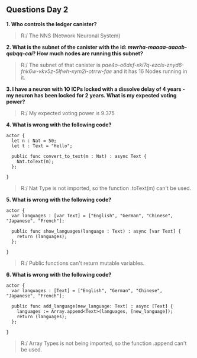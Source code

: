 ## Questions Day 2

**1.  Who controls the ledger canister?**
>	R:/ The NNS (Network Neuronal System)

**2.  What is the subnet of the canister with the id:  *mwrha-maaaa-aaaab-qabqq-cai*? How much nodes are running this subnet?**
> R:/ The subnet of that canister is *pae4o-o6dxf-xki7q-ezclx-znyd6-fnk6w-vkv5z-5lfwh-xym2i-otrrw-fqe* and it has 16 Nodes running in it.

**3. I have a neuron with 1O ICPs locked with a dissolve delay of 4 years - my neuron has been locked for 2 years. What is my expected voting power?**
> R:/ My expected voting power is 9.375

**4. What is wrong with the following code?**
~~~
actor {
  let n : Nat = 50;
  let t : Text = "Hello";

  public func convert_to_text(m : Nat) : async Text {
    Nat.toText(m);
  };
 
}
~~~
> R:/ Nat Type is not imported, so the function .toText(m) can't be used.

**5.  What is wrong with the following code?**
~~~
actor {
  var languages : [var Text] = ["English", "German", "Chinese", "Japanese", "French"];

  public func show_languages(language : Text) : async [var Text] {
    return (languages);
  };
 
}
~~~
> R:/ Public functions can't return mutable variables.

**6. What is wrong with the following code?**
~~~
actor {
  var languages : [Text] = ["English", "German", "Chinese", "Japanese", "French"];

  public func add_language(new_language: Text) : async [Text] {
    languages := Array.append<Text>(languages, [new_language]);
    return (languages);
  };
 
}
~~~
>R:/ Array Types is not being imported, so the function .append can't be used.